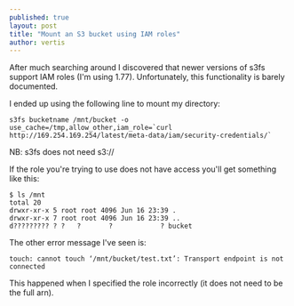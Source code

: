 ```yaml
---
published: true
layout: post
title: "Mount an S3 bucket using IAM roles"
author: vertis
---
```

After much searching around I discovered that newer versions of s3fs support IAM roles (I'm using 1.77). Unfortunately, this functionality is barely documented.

I ended up using the following line to mount my directory:

```
s3fs bucketname /mnt/bucket -o use_cache=/tmp,allow_other,iam_role=`curl http://169.254.169.254/latest/meta-data/iam/security-credentials/`
```
NB: s3fs does not need s3://

If the role you're trying to use does not have access you'll get something like this:

```
$ ls /mnt
total 20
drwxr-xr-x 5 root root 4096 Jun 16 23:39 .
drwxr-xr-x 7 root root 4096 Jun 16 23:39 ..
d????????? ? ?   ?       ?            ? bucket
```

The other error message I've seen is:

```
touch: cannot touch ‘/mnt/bucket/test.txt’: Transport endpoint is not connected
```

This happened when I specified the role incorrectly (it does not need to be the full arn).
